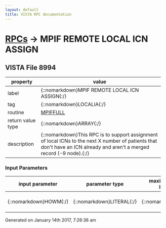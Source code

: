 ```yaml
---
layout: default
title: VISTA RPC documentation
---
```




# [RPCs](TableOfContent.md) &#8594; MPIF REMOTE LOCAL ICN ASSIGN 


 ## VISTA File 8994
 property | value 
--- | --- 
 label | {::nomarkdown}MPIF REMOTE LOCAL ICN ASSIGN{:/}
 tag | {::nomarkdown}LOCALIA{:/}
 routine | [MPIFFULL](http://code.osehra.org/dox/Routine_MPIFFULL_source.html)
 return value type | {::nomarkdown}ARRAY{:/}
 description | {::nomarkdown}This RPC is to support assignment of local ICNs to the next X number of patients that don't have an ICN already and aren't a merged record (-9 node).{:/}

### Input Parameters

| input parameter | parameter type | maximum data length | required | description | 
| --- | --- | --- | --- | --- | 
| {::nomarkdown}HOWM{:/} | {::nomarkdown}LITERAL{:/} | {::nomarkdown}32{:/} | {::nomarkdown}true{:/} | {::nomarkdown}Number of patients to get a local ICN assigned{:/} | 




 Generated on January 14th 2017, 7:26:36 am